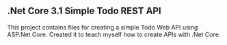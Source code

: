 ## .Net Core 3.1 Simple Todo REST API

This project contains files for creating a simple Todo Web API using ASP.Net Core. Created it to teach myself how to create APIs with .Net Core.
